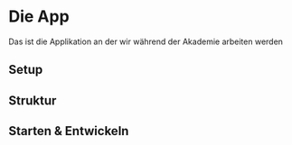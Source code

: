 # Die App

Das ist die Applikation an der wir während der Akademie arbeiten werden

## Setup

## Struktur

## Starten & Entwickeln
